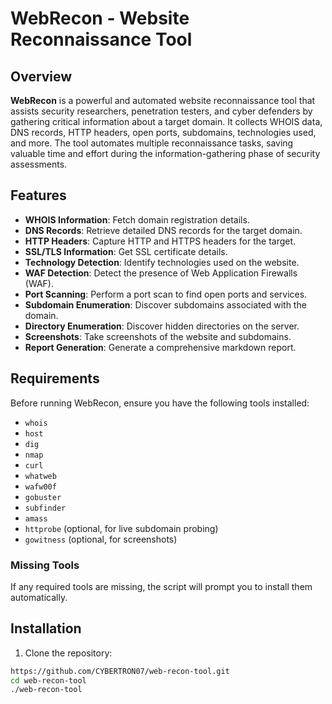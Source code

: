 # WebRecon - Website Reconnaissance Tool

## Overview
**WebRecon** is a powerful and automated website reconnaissance tool that assists security researchers, penetration testers, and cyber defenders by gathering critical information about a target domain. It collects WHOIS data, DNS records, HTTP headers, open ports, subdomains, technologies used, and more. The tool automates multiple reconnaissance tasks, saving valuable time and effort during the information-gathering phase of security assessments.

## Features
- **WHOIS Information**: Fetch domain registration details.
- **DNS Records**: Retrieve detailed DNS records for the target domain.
- **HTTP Headers**: Capture HTTP and HTTPS headers for the target.
- **SSL/TLS Information**: Get SSL certificate details.
- **Technology Detection**: Identify technologies used on the website.
- **WAF Detection**: Detect the presence of Web Application Firewalls (WAF).
- **Port Scanning**: Perform a port scan to find open ports and services.
- **Subdomain Enumeration**: Discover subdomains associated with the domain.
- **Directory Enumeration**: Discover hidden directories on the server.
- **Screenshots**: Take screenshots of the website and subdomains.
- **Report Generation**: Generate a comprehensive markdown report.

## Requirements

Before running WebRecon, ensure you have the following tools installed:
- `whois`
- `host`
- `dig`
- `nmap`
- `curl`
- `whatweb`
- `wafw00f`
- `gobuster`
- `subfinder`
- `amass`
- `httprobe` (optional, for live subdomain probing)
- `gowitness` (optional, for screenshots)

### Missing Tools
If any required tools are missing, the script will prompt you to install them automatically.

## Installation

1. Clone the repository:

```bash
https://github.com/CYBERTRON07/web-recon-tool.git
cd web-recon-tool
./web-recon-tool

